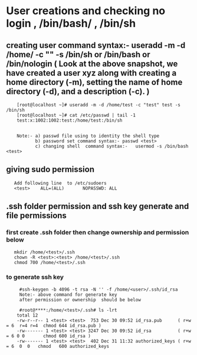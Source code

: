 #  User creations and checking no login , /bin/bash/ , /bin/sh

## creating user  command syntax:- useradd -m -d /home/<userName> -c "<userName>" <userName> -s /bin/sh or /bin/bash or /bin/nologin  ( Look at the above snapshot, we have created a user xyz along with creating a home directory (-m), setting the name of home directory (-d), and a description (-c). ) 

  
        [root@localhost ~]# useradd -m -d /home/test -c "test" test -s /bin/sh
        [root@localhost ~]# cat /etc/passwd | tail -1
        test:x:1002:1002:test:/home/test:/bin/sh
         

        Note:- a) passwd file using to identity the shell type
               b) password set command syntax:- passwd <test>
               c) changing shell  command syntax:-   usermod -s /bin/bash <test>
               
  
## giving sudo permission 
       Add following line  to /etc/sudoers
       <test>    ALL=(ALL)       NOPASSWD: ALL

  
##  .ssh folder permission and ssh key generate and file permissions 
### first create .ssh folder then change ownership and permission below
       mkdir /home/<test>/.ssh
       chown -R <test>:<test> /home/<test>/.ssh
       chmod 700 /home/<test>/.ssh
  
### to generate ssh key
  
      
         #ssh-keygen -b 4096 -t rsa -N '' -f /home/<user>/.ssh/id_rsa
         Note:- above command for generate key
         after permission or ownership  should be below
      
         #root@****:/home/<test>/.ssh# ls -lrt
        total 12
        -rw-r--r-- 1 <test> <test>  753 Dec 30 09:52 id_rsa.pub      ( r+w = 6  r=4 r=4  chmod 644 id_rsa.pub )
        -rw------- 1 <test> <test> 3247 Dec 30 09:52 id_rsa          ( r+w = 6 0 0       chmod 600 id_rsa )
        -rw------- 1 <test> <test>  402 Dec 31 11:32 authorized_keys ( r+w = 6  0  0   chmod   600 authorized_keys



     

